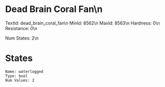 # Dead Brain Coral Fan\n
TextId: dead_brain_coral_fan\n
MinId: 8562\n
MaxId: 8563\n
Hardness: 0\n
Resistance: 0\n

Num States: 2\n
# States
```
Name: waterlogged
Type: bool
Num Values: 2
```